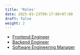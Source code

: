 ```yaml
---
title: 'Roles'
date: 2025-03-23T09:17:00+07:00
draft: false
weight: 2
---
```


- [Frontend Engineer](./frontend-engineer/)
- [Backend Engineer](./backend-engineer/)
- [Software Engineering Manager](./software-engineering-manager/)
